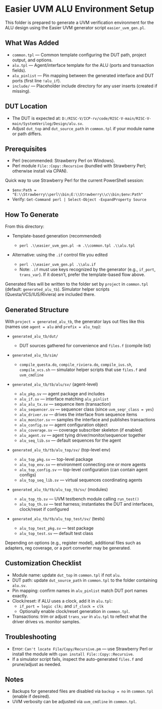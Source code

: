 # Easier UVM ALU Environment Setup

This folder is prepared to generate a UVM verification environment for the ALU design using the Easier UVM generator script `easier_uvm_gen.pl`.

## What Was Added
- `common.tpl` — Common template configuring the DUT path, project output, and options.
- `alu.tpl` — Agent/interface template for the ALU (ports and transaction fields).
- `alu_pinlist` — Pin mapping between the generated interface and DUT ports (first line `!alu_if`).
- `include/` — Placeholder include directory for any user inserts (created if missing).

## DUT Location
- The DUT is expected at: `D:/RISC-V/ICP-rv/code/RISC-V-main/RISC-V-main/SystemVerilog/Design/alu.sv`.
- Adjust `dut_top` and `dut_source_path` in `common.tpl` if your module name or path differs.

## Prerequisites
- Perl (recommended: Strawberry Perl on Windows).
- Perl module `File::Copy::Recursive` (bundled with Strawberry Perl; otherwise install via CPAN).

Quick way to use Strawberry Perl for the current PowerShell session:
- `$env:Path = "E:\\Strawberry\\perl\\bin;E:\\Strawberry\\c\\bin;$env:Path"`
- Verify: `Get-Command perl | Select-Object -ExpandProperty Source`

## How To Generate
From this directory:

- Template-based generation (recommended)
  - `perl .\\easier_uvm_gen.pl -m .\\common.tpl .\\alu.tpl`

- Alternative: using the `.if` control file you edited
  - `perl .\\easier_uvm_gen.pl .\\alu.if`
  - Note: `.if` must use keys recognized by the generator (e.g., `if_port`, `trans_var`). If it doesn’t, prefer the template-based flow above.

Generated files will be written to the folder set by `project` in `common.tpl` (default: `generated_alu_tb`). Simulator helper scripts (Questa/VCS/IUS/Riviera) are included there.

## Generated Structure
With `project = generated_alu_tb`, the generator lays out files like this (names use `agent = alu` and `prefix = alu_top`):

- `generated_alu_tb/dut/`
  - DUT sources gathered for convenience and `files.f` (compile list)

- `generated_alu_tb/sim/`
  - `compile_questa.do`, `compile_riviera.do`, `compile_ius.sh`, `compile_vcs.sh` — simulator helper scripts that use `files.f` and `uvm_cmdline`

- `generated_alu_tb/tb/alu/sv/` (agent-level)
  - `alu_pkg.sv` — agent package and includes
  - `alu_if.sv` — interface matching `alu_pinlist`
  - `alu_alu_tx.sv` — sequence item (transaction)
  - `alu_sequencer.sv` — sequencer class (since `uvm_seqr_class = yes`)
  - `alu_driver.sv` — drives the interface from sequence items
  - `alu_monitor.sv` — samples the interface and publishes transactions
  - `alu_config.sv` — agent configuration object
  - `alu_coverage.sv` — coverage subscriber skeleton (if enabled)
  - `alu_agent.sv` — agent tying driver/monitor/sequencer together
  - `alu_seq_lib.sv` — default sequences for the agent

- `generated_alu_tb/tb/alu_top/sv/` (top-level env)
  - `alu_top_pkg.sv` — top-level package
  - `alu_top_env.sv` — environment connecting one or more agents
  - `alu_top_config.sv` — top-level configuration (can contain agent configs)
  - `alu_top_seq_lib.sv` — virtual sequences coordinating agents

- `generated_alu_tb/tb/alu_top_tb/sv/` (modules)
  - `alu_top_tb.sv` — UVM testbench module calling `run_test()`
  - `alu_top_th.sv` — test harness; instantiates the DUT and interfaces, clock/reset if configured

- `generated_alu_tb/tb/alu_top_test/sv/` (tests)
  - `alu_top_test_pkg.sv` — test package
  - `alu_top_test.sv` — default test class

Depending on options (e.g., register model), additional files such as adapters, reg coverage, or a port converter may be generated.

## Customization Checklist
- Module name: update `dut_top` in `common.tpl` if not `alu`.
- DUT path: update `dut_source_path` in `common.tpl` to the folder containing `alu.sv`.
- Pin mapping: confirm names in `alu_pinlist` match DUT port names exactly.
- Clock/reset: if ALU uses a clock, add it in `alu.tpl`:
  - `if_port = logic clk;` and `if_clock = clk`
  - Optionally enable clock/reset generation in `common.tpl`.
- Transactions: trim or adjust `trans_var` in `alu.tpl` to reflect what the driver drives vs. monitor samples.

## Troubleshooting
- Error: `Can't locate File/Copy/Recursive.pm` — use Strawberry Perl or install the module with `cpan install File::Copy::Recursive`.
- If a simulator script fails, inspect the auto-generated `files.f` and prune/adjust as needed.

## Notes
- Backups for generated files are disabled via `backup = no` in `common.tpl` (enable if desired).
- UVM verbosity can be adjusted via `uvm_cmdline` in `common.tpl`.
